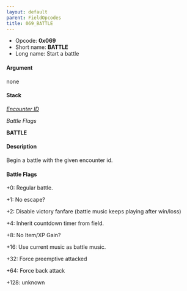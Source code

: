 ```yaml
---
layout: default
parent: FieldOpcodes
title: 069_BATTLE
---
```


-   Opcode: **0x069**
-   Short name: **BATTLE**
-   Long name: Start a battle

#### Argument

none

#### Stack

  
*[Encounter ID](../../Battle/Encounter_Codes)*

*Battle Flags*

**BATTLE**

#### Description

Begin a battle with the given encounter id.

#### Battle Flags

  
+0: Regular battle.

+1: No escape?

+2: Disable victory fanfare (battle music keeps playing after win/loss)

+4: Inherit countdown timer from field.

+8: No Item/XP Gain?

+16: Use current music as battle music.

+32: Force preemptive attacked

+64: Force back attack

+128: unknown

